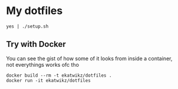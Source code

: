 # My dotfiles
```
yes | ./setup.sh
```

## Try with Docker
You can see the gist of how some of it looks from inside a container,  
not everythings works ofc tho  
```
docker build --rm -t ekatwikz/dotfiles .
docker run -it ekatwikz/dotfiles
```

